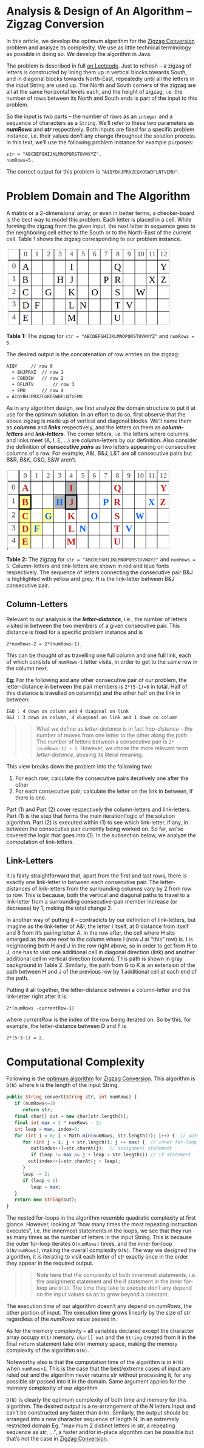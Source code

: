 # Analysis & Design of An Algorithm – Zigzag Conversion

In this article, we develop the optimum algorithm for the [Zigzag Conversion](https://leetcode.com/problems/zigzag-conversion/) problem and analyze its complexity. We use as little technical terminology as possible in doing so. We develop the algorithm in Java. 

The problem is described in full [on Leetcode](https://leetcode.com/problems/zigzag-conversion/). Just to refresh – a zigzag of letters is constructed by lining them up in vertical blocks towards South, and in diagonal blocks towards North-East, repeatedly until all the letters in the input String are used up. The North and South corners of the zigzag are all at the same horizontal levels each, and the height of zigzag, i.e. the number of rows between its North and South ends is part of the input to this problem. 

So the input is two parts – the number of rows as an `integer` and a sequence of characters as a `String`. We’ll refer to these two parameters as _**numRows**_ and _**str**_ respectively. Both inputs are fixed for a specific problem instance, i.e. their values don’t any change throughout the solution process. In this text, we’ll use the following problem instance for example purposes:

	str = "ABCDEFGHIJKLMNOPQRSTUVWXYZ",
	numRows=5. 

The correct output for this problem is `"AIQYBHJPRXZCGKOSWDFLNTVEMU"`. 


# Problem Domain and The Algorithm

A matrix or a 2-dimensional array, or even in better terms, a checker-board is the best way to model this problem. Each letter is placed in a cell. While forming the zigzag from the given input, the next letter in sequence goes to the neighboring cell either to the South or to the North-East of the current cell. Table 1 shows the zigzag corresponding to our problem instance. 


![](grid.PNG)

**Table 1:** The zigzag for `str = "ABCDEFGHIJKLMNOPQRSTUVWXYZ"` and `numRows = 5`.

The desired output is the concatenation of row entries on the zigzag:

	AIQY   	 // row 0
	  + BHJPRXZ	 // row 1
	  + CGKOSW 	 // row 2
	  + DFLNTV   	 // row 3
	  + EMU  	 // row 4
	= AIQYBHJPRXZCGKOSWDFLNTVEMU
	
	
As in any algorithm design, we first analyze the domain structure to put it at use for the optimum solution. In an effort to do so, first observe that the above zigzag is made up of vertical and diagonal blocks. We’ll name them as _**columns**_ and _**links**_ respectively, and the letters on them as _**column-letters**_ and _**link-letters**_. The corner letters, i.e. the letters where columns and links meet (A, I, E, ...) are column-letters by our definition. Also consider the definition of _**consecutive pairs**_ as two letters appearing on consecutive columns of a row. For example, A&I, B&J, L&T are all consecutive pairs but B&R, B&K, G&O, S&W aren’t. 

![](grid2.PNG)

**Table 2:** The zigzag for `str = "ABCDEFGHIJKLMNOPQRSTUVWXYZ"` and `numRows = 5`. Column-letters and link-letters are shown in red and blue fonts respectively. The sequence of letters connecting the consecutive pair B&J is highlighted with yellow and grey. H is the link-letter between B&J consecutive pair. 

## Column-Letters

Relevant to our analysis is the _**letter-distance**_, i.e., the number of letters visited in between the two members of a given consecutive pair. This distance is fixed for a specific problem instance and is 

	2*numRows-2 = 2*(numRows-1). 

This can be thought of as travelling one full column and one full link, each of which consists of `numRows-1` letter visits, in order to get to the same row in the column next. 

**Eg:** For the following and any other consecutive pair of our problem, the letter-distance in between the pair members is `2*(5-1)=8` in total. Half of this distance is travelled on column(s) and the other half on the link in between: 

	I&Q : 4 down on column and 4 diagonal on link
	B&J : 3 down on column, 4 diagonal on link and 1 down on column

>> What we define as _letter-distance_ is in fact _hop-distance_ – the number of moves from one letter to the other along the path. The number of letters between a consecutive pair is `2*(numRows-1) – 1`. However, we chose the more relevant term _letter-distance_, abusing its literal meaning.

This view breaks down the problem into the following two: 

1. For each row; calculate the consecutive pairs iteratively one after the other
1. For each consecutive pair; calculate the letter on the link in between, if there is one. 

Part (1) and Part (2) cover respectively the column-letters and link-letters. Part (1) is the step that forms the main iteration/logic of the solution algorithm. Part (2) is executed within (1) to see which link-letter, if any, in between the consecutive pair currently being worked on. So far, we’ve covered the logic that goes into (1). In the subsection below, we analyze the computation of link-letters. 



## Link-Letters 

It is fairly straightforward that, apart from the first and last rows, there is exactly one link-letter in between each consecutive pair. 
The letter-distances of link-letters from the surrounding columns vary by 2 from row to row. This is because, both the vertical and diagonal paths to travel to a link-letter from a surrounding consecutive-pair member increase (or decrease) by 1, making the total change 2. 

In another way of putting it – contradicts by our definition of link-letters, but imagine as the link-letter of A&I, the letter I itself, at 0 distance from itself and 8 from it’s pairing letter A. In the row after, the cell where H sits emerged as the one next to the column where I (now J at “this” row) is. I is neighboring both H and J in the row right above, so in order to get from H to J, one has to visit one additional cell in diagonal direction (link) and another additional cell in vertical direction (column). This path is shown in gray background in Table 2. Similarly, the path from G to K is an extension of the path between H and J of the previous row by 1 additional cell at each end of the path. 

Putting it all together, the letter-distance between a column-letter and the link-letter right after it is:

	2*(numRows -currentRow-1)

where _currentRow_ is the index of the row being iterated on. So by this, for example, the letter-distance between D and F is 

	2*(5-3-1) = 2. 

# Computational Complexity

Following is the [optimum algorithm](ZigzagConversion.java) for [Zigzag Conversion](https://leetcode.com/problems/zigzag-conversion/). This algorithm is `O(N)` where `N` is the length of the input String.


```php 
public String convert(String str, int numRows) {
   if (numRows<=1) 
      return str;
   final char[] out = new char[str.length()];
   final int max = 2 * numRows - 2;
   int leap = max, index=0;
   for (int i = 0; i < Math.min(numRows, str.length()); i++) {  // outer for-loop
      for (int j = i; j < str.length(); j += max) {  // inner for-loop
         out[index++]=str.charAt(j);  // assignment statement
         if (leap != max && j + leap < str.length()) // if statement
	    out[index++]=str.charAt(j + leap);
      }
      leap -= 2;
      if (leap < 1)
         leap = max;
   }
   return new String(out);
}
```

The nested for-loops in the algorithm resemble quadratic complexity at first glance. However, looking at “how many times the most repeating instruction executes”, i.e. the innermost statements in the loops, we see that they run as many times as the number of letters in the input String. This is because the outer for-loop iterates `O(numRows)` times, and the inner for-loop `O(N/numRows)`, making the overall complexity `O(N)`. The way we designed the algorithm, it is iterating to visit each letter of _str_ exactly once in the order they appear in the required output. 

> > Note here that the complexity of both innermost statements, i.e. the assignment statement and the if statement in the inner for-loop are `O(1)`. The time they take to execute don’t any depend on the input values so as to grow beyond a constant. 

The execution time of our algorithm doesn’t any depend on _numRows_, the other portion of input. The execution time grows linearly by the size of _str_ regardless of the _numRows_ value passed in.  

As for the memory complexity – all variables declared except the character array occupy `O(1)` memory. `char[] out` and the `String` created from it in the final `return` statement take `O(N)` memory space, making the memory complexity of the algorithm `O(N)`. 

Noteworthy also is that the computation time of the algorithm is in `θ(N)` when `numRows>1`. This is the case that the best/extreme cases of input are ruled out and the algorithm never returns _str_ without processing it, for any possible _str_ passed into it in the domain. Same argument applies for the memory complexity of our algorithm. 

`O(N)` is clearly the optimum complexity of both time and memory for this algorithm. The desired output is a re-arrangement of the _N_ letters input and can’t be constructed any faster than `O(N)`. Similarly, the output should be arranged into a new character sequence of length N. In an extremely restricted domain Eg.  "maximum 2 distinct letters in _str_, a repeating sequence as _str_, ...", a faster and/or in-place algorithm can be possible but that’s not the case in [Zigzag Conversion](https://leetcode.com/problems/zigzag-conversion/).  

